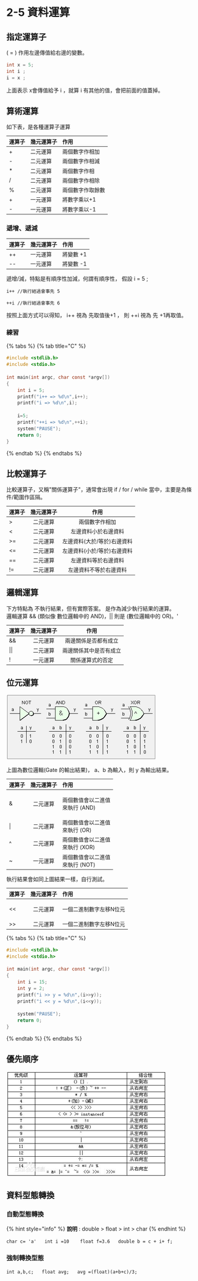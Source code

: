 # 2-5 資料運算

## 指定運算子

\( = \) 作用左邊傳值給右邊的變數。

```c
int x = 5;
int i ;
i = x ;
```

上面表示 x會傳值給予 i ，就算 i 有其他的值，會把前面的值蓋掉。 

## 算術運算

如下表，是各種運算子運算

| 運算子 | 幾元運算子 | 作用 |
| :--- | :--- | :--- |
| + | 二元運算 | 兩個數字作相加 |
| - | 二元運算 | 兩個數字作相減 |
| \* | 二元運算 | 兩個數字作相 |
| / | 二元運算 | 兩個數字作相除 |
| % | 二元運算 | 兩個數字作取餘數 |
| + | 一元運算 | 將數字乘以+1 |
| - | 一元運算 | 將數字乘以-1 |

### 遞增、遞減

| 運算子 | 幾元運算子 | 作用 |
| :--- | :--- | :--- |
| ++ | 一元運算 | 將變數 +1 |
| -- | 一元運算 | 將變數  -1 |

遞增/減，特點是有順序性加減，何謂有順序性， 假設 i = 5 ;  
  
 `i++ //執行結過會事先 5`

  `++i //執行結過會事先 6`

按照上面方式可以得知， i++ 視為 先取值後+1 ， 則 ++i 視為 先 +1再取值。

### 練習

{% tabs %}
{% tab title="C" %}
```c
#include <stdlib.h>
#include <stdio.h>

int main(int argc, char const *argv[])
{
    int i = 5;
    printf("i++ => %d\n",i++);    
    printf("i => %d\n",i);    
    
    i=5;
    printf("++i => %d\n",++i);    
    system("PAUSE");
    return 0;
}
```
{% endtab %}
{% endtabs %}

## 比較運算子

比較運算子，又稱"關係運算子"，通常會出現 if / for / while 當中，主要是為條件/範圍作區隔。

| 運算子 | 幾元運算子 | 作用 |
| :--- | :---: | :---: |
| &gt; | 二元運算 | 兩個數字作相加 |
| &lt; | 二元運算 | 左邊資料小於右邊資料 |
| &gt;= | 二元運算 | 左邊資料\(大於/等於\)右邊資料 |
| &lt;= | 二元運算 | 左邊資料\(小於/等於\)右邊資料 |
| == | 二元運算 | 左邊資料等於右邊資料 |
| != | 二元運算 | 左邊資料不等於右邊資料 |

## 邏輯運算

下方特點為 不執行結果，但有實際答案。 是作為減少執行結果的運算。   
邏輯運算 && \(類似像 數位邏輯中的 AND\)，\|\| 則是 \(數位邏輯中的 OR\)。' 

| 運算子 | 幾元運算子 | 作用 |
| :--- | :---: | :---: |
| && | 二元運算 | 兩邊關係是否都有成立 |
| \|\| | 二元運算 | 兩邊關係其中是否有成立 |
| ! | 一元運算 | 關係運算式的否定 |

## 位元運算

![&#x6578;&#x4F4D;&#x908F;&#x8F2F;](../../.gitbook/assets/image%20%2825%29.png)

上圖為數位邏輯\(Gate 的輸出結果\)， a、b 為輸入，則 y 為輸出結果。



<table>
  <thead>
    <tr>
      <th style="text-align:left">&#x904B;&#x7B97;&#x5B50;</th>
      <th style="text-align:center">&#x5E7E;&#x5143;&#x904B;&#x7B97;&#x5B50;</th>
      <th style="text-align:left">&#x4F5C;&#x7528;</th>
    </tr>
  </thead>
  <tbody>
    <tr>
      <td style="text-align:left">&amp;</td>
      <td style="text-align:center">&#x4E8C;&#x5143;&#x904B;&#x7B97;</td>
      <td style="text-align:left">
        <p>&#x5169;&#x500B;&#x6578;&#x503C;&#x6703;&#x4EE5;&#x4E8C;&#x9032;&#x503C;
          <br
          />&#x4F86;&#x57F7;&#x884C; (AND)</p>
        <p></p>
      </td>
    </tr>
    <tr>
      <td style="text-align:left">|</td>
      <td style="text-align:center">&#x4E8C;&#x5143;&#x904B;&#x7B97;</td>
      <td style="text-align:left">&#x5169;&#x500B;&#x6578;&#x503C;&#x6703;&#x4EE5;&#x4E8C;&#x9032;&#x503C;
        <br
        />&#x4F86;&#x57F7;&#x884C; (OR)</td>
    </tr>
    <tr>
      <td style="text-align:left">^</td>
      <td style="text-align:center">&#x4E8C;&#x5143;&#x904B;&#x7B97;</td>
      <td style="text-align:left">&#x5169;&#x500B;&#x6578;&#x503C;&#x6703;&#x4EE5;&#x4E8C;&#x9032;&#x503C;
        <br
        />&#x4F86;&#x57F7;&#x884C; (XOR)</td>
    </tr>
    <tr>
      <td style="text-align:left">~</td>
      <td style="text-align:center">&#x4E00;&#x5143;&#x904B;&#x7B97;</td>
      <td style="text-align:left">&#x5169;&#x500B;&#x6578;&#x503C;&#x6703;&#x4EE5;&#x4E8C;&#x9032;&#x503C;
        <br
        />&#x4F86;&#x57F7;&#x884C; (NOT)</td>
    </tr>
  </tbody>
</table>

執行結果會如同上圖結果一樣，自行測試。



<table>
  <thead>
    <tr>
      <th style="text-align:left">&#x904B;&#x7B97;&#x5B50;</th>
      <th style="text-align:center">&#x5E7E;&#x5143;&#x904B;&#x7B97;&#x5B50;</th>
      <th style="text-align:left">&#x4F5C;&#x7528;</th>
    </tr>
  </thead>
  <tbody>
    <tr>
      <td style="text-align:left">&lt;&lt;</td>
      <td style="text-align:center">&#x4E8C;&#x5143;&#x904B;&#x7B97;</td>
      <td style="text-align:left">
        <p>&#x4E00;&#x500B;&#x4E8C;&#x9032;&#x5236;&#x6578;&#x5B57;&#x5DE6;&#x79FB;N&#x4F4D;&#x5143;</p>
        <p></p>
      </td>
    </tr>
    <tr>
      <td style="text-align:left">&gt;&gt;</td>
      <td style="text-align:center">&#x4E8C;&#x5143;&#x904B;&#x7B97;</td>
      <td style="text-align:left">&#x4E00;&#x500B;&#x4E8C;&#x9032;&#x5236;&#x6578;&#x5B57;&#x5DE6;&#x79FB;N&#x4F4D;&#x5143;</td>
    </tr>
  </tbody>
</table>

{% tabs %}
{% tab title="C" %}
```c
#include <stdlib.h>
#include <stdio.h>

int main(int argc, char const *argv[])
{
    int i = 15;
    int y = 2;
    printf("i >> y = %d\n",(i>>y));    
    printf("i << y = %d\n",(i<<y));    

    system("PAUSE");
    return 0;
}

```
{% endtab %}
{% endtabs %}

## 優先順序

![](../../.gitbook/assets/image%20%2826%29.png)



## 資料型態轉換

### 自動型態轉換

{% hint style="info" %}
**說明**  :  double &gt; float &gt; int &gt; char
{% endhint %}

`char c= 'a'  
int i =10   
float f=3.6  
double b = c + i+ f;` 

### 強制轉換型態

`int a,b,c;  
float avg;  
avg =(float)(a+b+c)/3;`



